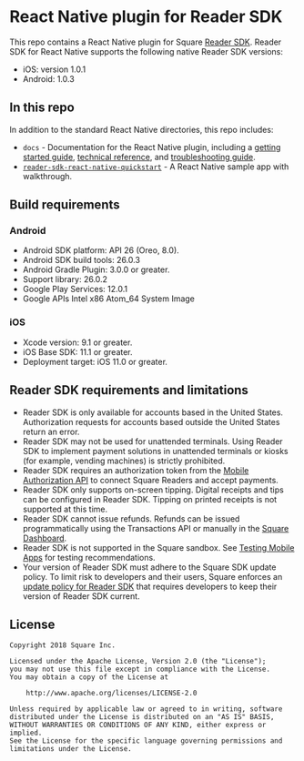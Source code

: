 # React Native plugin for Reader SDK

This repo contains a React Native plugin for Square [Reader SDK]. Reader SDK for
React Native supports the following native Reader SDK versions:

  * iOS: version 1.0.1
  * Android: 1.0.3

## In this repo

In addition to the standard React Native directories, this repo includes:

* `docs` - Documentation for the React Native plugin, including a
  [getting started guide], [technical reference], and [troubleshooting guide].
* [`reader-sdk-react-native-quickstart`] - A React Native sample app with
  walkthrough.


## Build requirements

### Android

* Android SDK platform: API 26 (Oreo, 8.0).
* Android SDK build tools: 26.0.3
* Android Gradle Plugin: 3.0.0 or greater.
* Support library: 26.0.2
* Google Play Services: 12.0.1
* Google APIs Intel x86 Atom_64 System Image

### iOS

* Xcode version: 9.1 or greater.
* iOS Base SDK: 11.1 or greater.
* Deployment target: iOS 11.0 or greater.


## Reader SDK requirements and limitations

* Reader SDK is only available for accounts based in the United States.
  Authorization requests for accounts based outside the United States return an
  error.
* Reader SDK may not be used for unattended terminals. Using Reader SDK to
  implement payment solutions in unattended terminals or kiosks (for example,
  vending machines) is strictly prohibited.
* Reader SDK requires an authorization token from the [Mobile Authorization API]
  to connect Square Readers and accept payments.
* Reader SDK only supports on-screen tipping. Digital receipts and tips can be
  configured in Reader SDK. Tipping on printed receipts is not supported at this
  time.
* Reader SDK cannot issue refunds. Refunds can be issued programmatically using
  the Transactions API or manually in the [Square Dashboard].
* Reader SDK is not supported in the Square sandbox. See [Testing Mobile Apps]
  for testing recommendations.
* Your version of Reader SDK must adhere to the Square SDK update policy. To
  limit risk to developers and their users, Square enforces an
  [update policy for Reader SDK] that requires developers to keep their version
  of Reader SDK current.


## License

```
Copyright 2018 Square Inc.

Licensed under the Apache License, Version 2.0 (the "License");
you may not use this file except in compliance with the License.
You may obtain a copy of the License at

    http://www.apache.org/licenses/LICENSE-2.0

Unless required by applicable law or agreed to in writing, software
distributed under the License is distributed on an "AS IS" BASIS,
WITHOUT WARRANTIES OR CONDITIONS OF ANY KIND, either express or implied.
See the License for the specific language governing permissions and
limitations under the License.
```


[//]: # "Link anchor definitions"
[Mobile Authorization API]: https://docs.connect.squareup.com/payments/readersdk/mobile-authz-guide
[Reader SDK]: https://docs.connect.squareup.com/payments/readersdk/overview
[Square Dashboard]: https://squareup.com/dashboard/
[update policy for Reader SDK]: https://docs.connect.squareup.com/payments/readersdk/overview#readersdkupdatepolicy
[Testing Mobile Apps]: https://docs.connect.squareup.com/testing/mobile
[getting started guide]: https://github.com/square/react-native-square-reader-sdk/tree/master/docs/get-started.md
[technical reference]: https://github.com/square/react-native-square-reader-sdk/tree/master/docs/reference.md
[troubleshooting guide]: https://github.com/square/react-native-square-reader-sdk/tree/master/docs/troubleshooting.md
[`reader-sdk-react-native-quickstart`]: https://github.com/square/react-native-square-reader-sdk/tree/master/reader-sdk-react-native-quickstart/README.md
